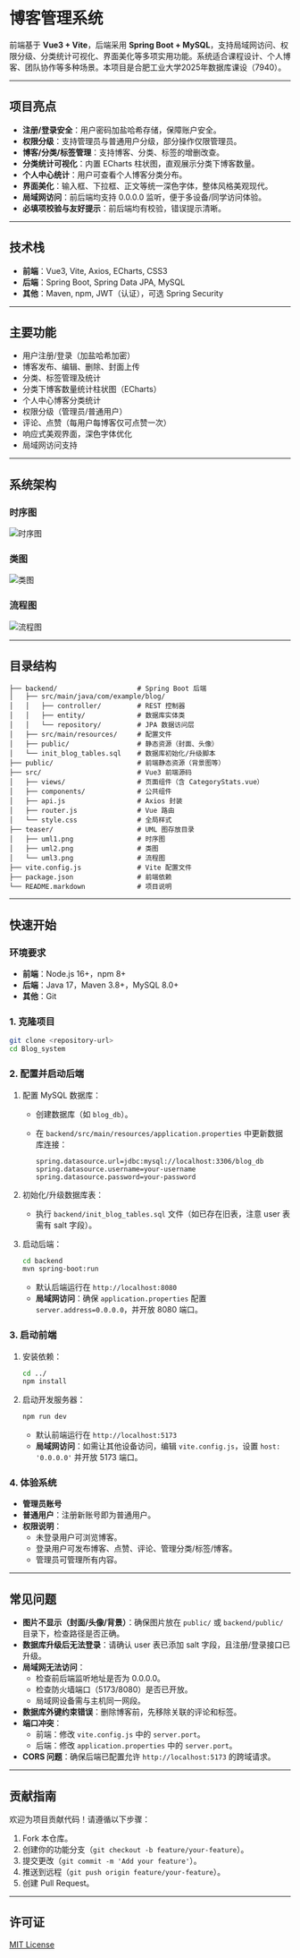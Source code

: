 # 博客管理系统

前端基于 **Vue3 + Vite**，后端采用 **Spring Boot + MySQL**，支持局域网访问、权限分级、分类统计可视化、界面美化等多项实用功能。系统适合课程设计、个人博客、团队协作等多种场景。本项目是合肥工业大学2025年数据库课设（7940）。

---

## 项目亮点

- **注册/登录安全**：用户密码加盐哈希存储，保障账户安全。
- **权限分级**：支持管理员与普通用户分级，部分操作仅限管理员。
- **博客/分类/标签管理**：支持博客、分类、标签的增删改查。
- **分类统计可视化**：内置 ECharts 柱状图，直观展示分类下博客数量。
- **个人中心统计**：用户可查看个人博客分类分布。
- **界面美化**：输入框、下拉框、正文等统一深色字体，整体风格美观现代。
- **局域网访问**：前后端均支持 0.0.0.0 监听，便于多设备/同学访问体验。
- **必填项校验与友好提示**：前后端均有校验，错误提示清晰。

---

## 技术栈

- **前端**：Vue3, Vite, Axios, ECharts, CSS3
- **后端**：Spring Boot, Spring Data JPA, MySQL
- **其他**：Maven, npm, JWT（认证），可选 Spring Security

---

## 主要功能

- 用户注册/登录（加盐哈希加密）
- 博客发布、编辑、删除、封面上传
- 分类、标签管理及统计
- 分类下博客数量统计柱状图（ECharts）
- 个人中心博客分类统计
- 权限分级（管理员/普通用户）
- 评论、点赞（每用户每博客仅可点赞一次）
- 响应式美观界面，深色字体优化
- 局域网访问支持

---

## 系统架构

### 时序图

![时序图](teaser/uml1.png)

### 类图

![类图](teaser/uml2.png)

### 流程图

![流程图](teaser/uml3.png)

---

## 目录结构

```shell
├── backend/                    # Spring Boot 后端
│   ├── src/main/java/com/example/blog/
│   │   ├── controller/         # REST 控制器
│   │   ├── entity/             # 数据库实体类
│   │   └── repository/         # JPA 数据访问层
│   ├── src/main/resources/     # 配置文件
│   ├── public/                 # 静态资源（封面、头像）
│   └── init_blog_tables.sql    # 数据库初始化/升级脚本
├── public/                     # 前端静态资源（背景图等）
├── src/                        # Vue3 前端源码
│   ├── views/                  # 页面组件（含 CategoryStats.vue）
│   ├── components/             # 公共组件
│   ├── api.js                  # Axios 封装
│   ├── router.js               # Vue 路由
│   └── style.css               # 全局样式
├── teaser/                     # UML 图存放目录
│   ├── uml1.png                # 时序图
│   ├── uml2.png                # 类图
│   └── uml3.png                # 流程图
├── vite.config.js              # Vite 配置文件
├── package.json                # 前端依赖
└── README.markdown             # 项目说明
```

---

## 快速开始

### 环境要求

- **前端**：Node.js 16+，npm 8+
- **后端**：Java 17，Maven 3.8+，MySQL 8.0+
- **其他**：Git

### 1. 克隆项目

```bash
git clone <repository-url>
cd Blog_system
```

### 2. 配置并启动后端

1. 配置 MySQL 数据库：
   - 创建数据库（如 `blog_db`）。
   - 在 `backend/src/main/resources/application.properties` 中更新数据库连接：

     ```properties
     spring.datasource.url=jdbc:mysql://localhost:3306/blog_db
     spring.datasource.username=your-username
     spring.datasource.password=your-password
     ```

2. 初始化/升级数据库表：
   - 执行 `backend/init_blog_tables.sql` 文件（如已存在旧表，注意 user 表需有 salt 字段）。

3. 启动后端：

   ```bash
   cd backend
   mvn spring-boot:run
   ```

   - 默认后端运行在 `http://localhost:8080`
   - **局域网访问**：确保 `application.properties` 配置 `server.address=0.0.0.0`，并开放 8080 端口。

### 3. 启动前端

1. 安装依赖：

   ```bash
   cd ../
   npm install
   ```

2. 启动开发服务器：

   ```bash
   npm run dev
   ```

   - 默认前端运行在 `http://localhost:5173`
   - **局域网访问**：如需让其他设备访问，编辑 `vite.config.js`，设置 `host: '0.0.0.0'` 并开放 5173 端口。

### 4. 体验系统

- **管理员账号**
- **普通用户**：注册新账号即为普通用户。
- **权限说明**：
  - 未登录用户可浏览博客。
  - 登录用户可发布博客、点赞、评论、管理分类/标签/博客。
  - 管理员可管理所有内容。

---

## 常见问题

- **图片不显示（封面/头像/背景）**：确保图片放在 `public/` 或 `backend/public/` 目录下，检查路径是否正确。
- **数据库升级后无法登录**：请确认 user 表已添加 salt 字段，且注册/登录接口已升级。
- **局域网无法访问**：
  - 检查前后端监听地址是否为 0.0.0.0。
  - 检查防火墙端口（5173/8080）是否已开放。
  - 局域网设备需与主机同一网段。
- **数据库外键约束错误**：删除博客前，先移除关联的评论和标签。
- **端口冲突**：
  - 前端：修改 `vite.config.js` 中的 `server.port`。
  - 后端：修改 `application.properties` 中的 `server.port`。
- **CORS 问题**：确保后端已配置允许 `http://localhost:5173` 的跨域请求。

---

## 贡献指南

欢迎为项目贡献代码！请遵循以下步骤：

1. Fork 本仓库。
2. 创建你的功能分支（`git checkout -b feature/your-feature`）。
3. 提交更改（`git commit -m 'Add your feature'`）。
4. 推送到远程（`git push origin feature/your-feature`）。
5. 创建 Pull Request。

---

## 许可证

[MIT License](LICENSE)
